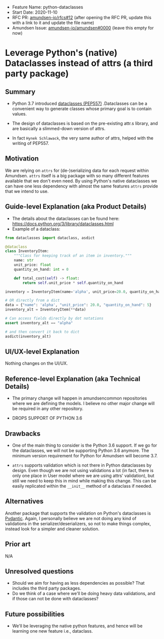 - Feature Name: python-dataclasses
- Start Date: 2020-11-10
- RFC PR: [amundsen-io/rfcs#12](https://github.com/amundsen-io/rfcs/pull/12) (after opening the RFC PR, update this with a link to it and update the file name)
- Amundsen Issue: [amundsen-io/amundsen#0000](https://github.com/amundsen-io/amundsen/issues/0000) (leave this empty for now)

# Leverage Python's (native) Dataclasses instead of attrs (a third party package)

## Summary

- Python 3.7 introduced [dataclasses (PEP557)](https://docs.python.org/3/library/dataclasses.html) .Dataclasses can be a convenient way to generate classes whose primary goal is to contain values. 
- The design of dataclasses is based on the pre-existing attr.s library, and are basically a slimmed-down version of attrs. 

- In fact `Hynek Schlawack`, the very same author of attrs, helped with the writing of PEP557.

## Motivation

We are relying on `attrs` for (de-)serializing data for each request within Amundsen. 
`attrs` itself is a big package with so many different features available that we don't even need. 
By using Python's native dataclasses we can have one less dependency with almost the same features `attrs` provide that we intend to use.

## Guide-level Explanation (aka Product Details)

-  The details about the dataclasses can be found here: https://docs.python.org/3/library/dataclasses.html
-  Example of a dataclass:
```python
from dataclasses import dataclass, asdict

@dataclass
class InventoryItem:
    """Class for keeping track of an item in inventory."""
    name: str
    unit_price: float
    quantity_on_hand: int = 0

    def total_cost(self) -> float:
        return self.unit_price * self.quantity_on_hand

inventory = InventoryItem(name='alpha', unit_price=20.0, quantity_on_hand=5)

# OR directly from a dict
data = {"name": 'alpha', "unit_price": 20.0, "quantity_on_hand": 5}
inventory_alt = InventoryItem(**data)

# Can access fields directly by dot notations
assert inventory_alt == "alpha"

# and then convert it back to dict 
asdict(inventory_alt)
```

## UI/UX-level Explanation

Nothing changes on the UI/UX.

## Reference-level Explanation (aka Technical Details)

- The primary change will happen in amundsencommon repositories where we are defining the models. I believe no other major change 
will be required in any other repository. 

- DROPS SUPPORT OF PYTHON 3.6

## Drawbacks

- One of the main thing to consider is the Python 3.6 support. If we go for the dataclasses, we will not be supporting 
Python 3.6 anymore. The minimum version requirement for Python for Amundsen will become 3.7.

- `attrs` supports validation which is not there in Python dataclasses by design. Even though we are not using validations 
a lot (in fact, there is only one place in User model where we are using attrs' validation), but still we need to keep 
this in mind while making this change. This can be easily replicated within the `__init__` method of a dataclass if needed.
  

## Alternatives
Another package that supports the validation on Python's dataclasses is [Pydantic](https://pydantic-docs.helpmanual.io/). 
Again, I personally believe we are not doing any kind of validations in the serializer/deserializers, so not to make things 
complex, instead look for a simpler and cleaner solution. 


## Prior art
N/A

## Unresolved questions

- Should we aim for having as less dependencies as possible? That includes the third party packages. 
- Do we think of a case where we'll be doing heavy data validations, and if those can not be done with dataclasses?

## Future possibilities

- We'll be leveraging the native python features, and hence will be learning one new feature i.e., dataclass.